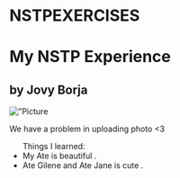 # NSTPEXERCISES
<!DOCTYPE html>
<html>
<head>
</head>
<body>
<h1> My NSTP Experience </h1>
<h2> by Jovy Borja </h2>
<img id=".." src="C:\Users\ECCE-PC22\Desktop\NSTP\16709371_10210573646091676_1536546397_o.jpg"
alt=”Picture not loaded”>
<p id=".."> We have a problem in uploading photo <3
</p>
<ul> Things I learned:
<li> My Ate is beautiful .
<li> Ate Gilene and Ate Jane is cute .
</ul>
</body>
</html
